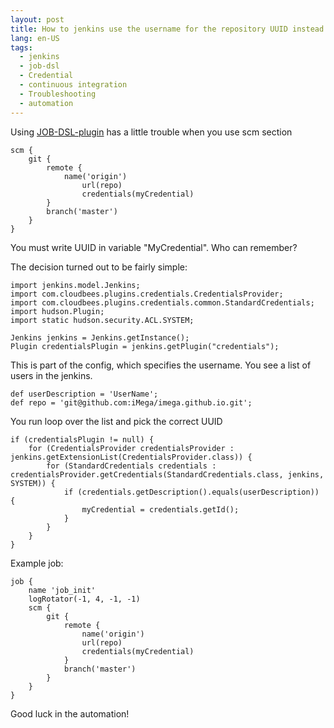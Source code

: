 ```yaml
---
layout: post
title: How to jenkins use the username for the repository UUID instead
lang: en-US
tags:
  - jenkins
  - job-dsl
  - Credential
  - continuous integration
  - Troubleshooting
  - automation
---
```

Using [JOB-DSL-plugin](https://github.com/jenkinsci/job-dsl-plugin/wiki) has a little trouble when you use scm section

```
scm {
    git {
        remote {
            name('origin')
                url(repo)
                credentials(myCredential)
        }
        branch('master')
    }
}
```
You must write UUID in variable "MyCredential". Who can remember?

<!--more-->

The decision turned out to be fairly simple:

```
import jenkins.model.Jenkins;
import com.cloudbees.plugins.credentials.CredentialsProvider;
import com.cloudbees.plugins.credentials.common.StandardCredentials;
import hudson.Plugin;
import static hudson.security.ACL.SYSTEM;

Jenkins jenkins = Jenkins.getInstance();
Plugin credentialsPlugin = jenkins.getPlugin("credentials");
```
This is part of the config, which specifies the username. You see a list of users in the jenkins.

```
def userDescription = 'UserName';
def repo = 'git@github.com:iMega/imega.github.io.git';
```
You run loop over the list and pick the correct UUID

```
if (credentialsPlugin != null) {
    for (CredentialsProvider credentialsProvider : jenkins.getExtensionList(CredentialsProvider.class)) {
        for (StandardCredentials credentials : credentialsProvider.getCredentials(StandardCredentials.class, jenkins, SYSTEM)) {
            if (credentials.getDescription().equals(userDescription)) {
                myCredential = credentials.getId();
            }
        }
    }
}
```

Example job:

```
job {
    name 'job_init'
    logRotator(-1, 4, -1, -1)
    scm {
        git {
            remote {
                name('origin')
                url(repo)
                credentials(myCredential)
            }
            branch('master')
        }
    }
}
```
Good luck in the automation!
